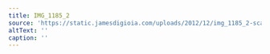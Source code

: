 ```yaml
---
title: IMG_1185_2
source: 'https://static.jamesdigioia.com/uploads/2012/12/img_1185_2-scaled.jpg'
altText: ''
caption: ''
---
```


